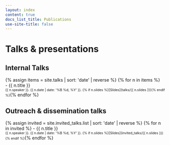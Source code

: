 ```yaml
---
layout: index
content: true
docs_list_title: Publications
use-site-title: false
---
```


<h1>Talks & presentations</h1>
<h2>Internal Talks</h2>
{% assign items = site.talks | sort: 'date' | reverse %}
{% for n in items %}
<div class="talk-list">
- {{ n.title }}
  <span markdown="1" style="font-size:.75em"><br/>{{ n.speaker }}. {{ n.date | date: '%B %d, %Y' }}.
  {% if n.slides %}[Slides](talks/{{ n.slides }}){% endif %}</span>{% endfor %}
</div>

<h2>Outreach & dissemination talks</h2>
{% assign invited = site.invited_talks.list | sort: 'date' | reverse %}
{% for n in invited %}
- {{ n.title }}
  <span markdown="1" style="font-size:.75em"><br/>{{ n.speaker }}. {{ n.date | date: '%B %d, %Y' }}.
  {% if n.slides %}[Slides](invited_talks/{{ n.slides }}){% endif %}</span>{% endfor %}
